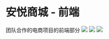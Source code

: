 # 安悦商城 - 前端
团队合作的电商项目的前端部分
![](https://s2.ax1x.com/2019/03/28/AwZ5jO.jpg)
![](https://s2.ax1x.com/2019/03/28/AwZ4gK.jpg)
![](https://s1.ax1x.com/2018/12/23/F6Qt6s.png)
